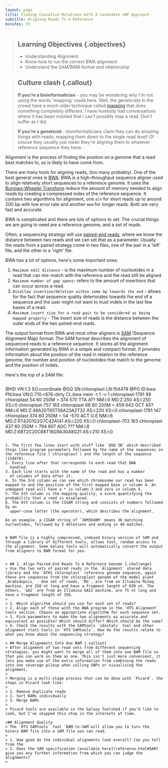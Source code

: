 ```yaml
---
layout: page
title: Finding Causative Mutations With A Candidate SNP Approach
subtitle: Aligning Reads To A Reference
minutes: 25
---
```


> ## Learning Objectives {.objectives}
> * Understanding Alignment
> * Know how to run the correct BWA alignment
> * Understand the SAM/BAM format and relationship

> ## Culture clash {.callout}
> **If you're a bioinformatician** - you may be wondering why I'm not using the words 'mapping' reads here. Well, the geneticists in the crowd have a much older technique called [mapping](reference.html#genetic_mapping) that does something completely different. I have honestly had conversations where it has been insisted that I can't possibly map a read. Don't suffer as I did.
>
> **If you're a geneticist** - bioinformaticians claim they can do amazing things with reads, mapping them down to the single read level! Of course they usually just mean they're aligning them to whatever reference sequence they have. 
> 


Alignment is the process of finding the position on a genome that a read best matches to, so is likely to have come from.

There are many tools for aligning reads, (too many probably). One of the best general ones is [BWA](reference.html#bwa). BWA is a high-throughput sequence aligner used to align relatively short sequences to a reference genome. It uses the [Burrows-Wheeler Transform](reference.html#burrows_wheeler_transform)
reduce the amount of memory needed to align reads by creating a
compressed index of the reference sequence. It contains two algorithms for alignment, one `aln` for short reads up to around 200 bp with low error rate and another `mem` for longer reads. Both are very fast and accurate.

BWA is complicated and there are lots of options to set. The crucial things we are going to need are a reference genome, and a set of reads.

Often, a sequencing strategy will use [paired-end reads](reference.html#paired-end_reads), where we know the distance between two reads and we can set that as a parameter. Usually the reads from a paired strategy come in two files, one of the pair in a 'left' file, and the other in a 'right' file.

BWA has a lot of options, here's some important ones: 

1.  `Maximum edit distance` - is the maximum number of nucleotides in a read that can mis-match with the reference and the read still be aligned. 
2.  `Maximum number of gap opens`- refers to the amount of insertions that can occur across a read. 
3.  `Disallow insertion/deletion within some bp towards the end` - allows for the fact that sequence quality deteriorates towards the end of a sequence and the user might not want to trust indels in the last few bases of a read. 
4. `Maximum insert size for a read pair to be considered as being mapped properly` - The insert size of reads is the distance between the outer ends of the two paired-end reads. 


The output format from BWA and most other aligners is [SAM](reference.html#sam) (Sequence Alignment Map) format. The SAM format describes the alignment of sequenced reads to a reference sequence. It stores all the alignment information generated by BWA in a simple and compact format. It provides information about the position of the read in relation to the reference genome, the number and position of nucleotides that match to the genome and the position of indels. 

Here's the top of a SAM file:

>~~~ {.output} 
@HD	VN:1.3	SO:coordinate
@SQ	SN:chloroplast	LN:154478
@PG	ID:bwa	PN:bwa	VN:0.7.10-r876-dirty	CL:bwa mem -t 1 -v 1
chloroplast-1781	99	chloroplast	54	60	250M	=	374	570	TTA	A??	NM:i:0	MD:Z:250	AS:i:250	XS:i:0
chloroplast-757	163	chloroplast	66	60	250M	=	459	643	GCT	A5?	NM:i:6	MD:Z:46A20T65T56A23A2T32	AS:i:220	XS:i:0
chloroplast-1781	147	chloroplast	374	60	250M	=	54	-570	ACT	G:E	NM:i:6	MD:Z:9T42G1G2G7C42A141	AS:i:220	XS:i:0
chloroplast-703	163	chloroplast	437	60	250M	=	794	607	AGC	???	NM:i:8	MD:Z:68T2C20C68T16G9A30A8G21	AS:i:210	XS:i:0

>
~~~

1. The first few lines start with stuff like `@SQ SN` which described thigs like program parameters followed by the name of the sequences in the reference file (`chloroplast`) and the length of the sequence (154478).
2. Every line after that corresponds to each read that BWA
  handled. 
3. Each line starts with the name of the read and has a number
  of columns of data after it. 
4. In the 3rd column we can see which chromosome our read has been mapped to and the position of the first mapped base in column 4. An unmapped read will have a * in column 3 and zero in column 4. 
5. The 5th column is the mapping quality, a score quantifying the probability that a read is misplaced. 
6. The 6th column is the CIGAR string and consists of numbers followed by an
  upper-case letter (the operator), which describes the alignment.

As an example, a CIGAR string of `36M3D40M` means 36 matching nucleotides, followed by 3 deletions and ending in 40 matches.


A BAM file is a highly compressed, indexed binary version of SAM and
through a library of different tools, allows fast, random access to
the alignment. Some Galaxy tools will automatically convert the output from aligners to BAM format for you.


> ## 1. Align Paired-End Reads To A Reference Genome {.challenge}
> Use the two sets of paired reads in the `Alignment` shared data library and the `ATH1 chloroplast` reference genome sequence, again these are sequences from the chloroplast genome of the model plant _Arabidopsis_ . One set of reads, `MS`, are from an Illumina MiSeq machine, are 250 nt long and have a fragment length of 650 nt. The others, `GA2` are from an Illumina GAII machine, are 75 nt long and have a fragment length of 350.
>
> 1. Which algorithm should you use for each set of reads?
> 2. Align each of these with the BWA program in the `HTS Alignment` tools section. Choose an appropriate algorithm for each sequence set.
> 3. Pick parameters to make the two alignments as accurate and equivalent as possible? Which should differ? Which should be the same?
> 4. Check the results with the SAMtools `idxstats` tool and other alignment stats tools in `HTS SAMtools`. How do the results relate to what you know about the sequencing strategy? 

> ## Merge Alignments Into One BAM {.callout}
> After alignment of two read sets from different sequencing strategies, you might want to merge all of them into one BAM file so that you can work on them as one. This isn't just more convenient, it lets you make use of the extra information from combining the reads into one coverage pileup when calling SNPs or visualising the alignment.  
> 
> Merging is a multi-stage process that can be done with `Picard`, the steps in Picard look like:
>
> 1. Remove duplicate reads
> 2. Sort BAMs individually
> 3. Merge BAMs
>
> Picard tools are available in the Galaxy Toolshed if you'd like to look, but I've skipped this step in the interests of time.

>## Alignment Quality
> The `HTS SAMtools` tool `BAM-to-SAM`will allow you to turn the binary BAM file into a SAM file you can read.
> 
> 1. How good do the individual alignments look overall? Can you tell from the 
> 2. Does the SAM specification [available here](reference.html#SAM) give you any further information from which you can judge the alignments?
> 
